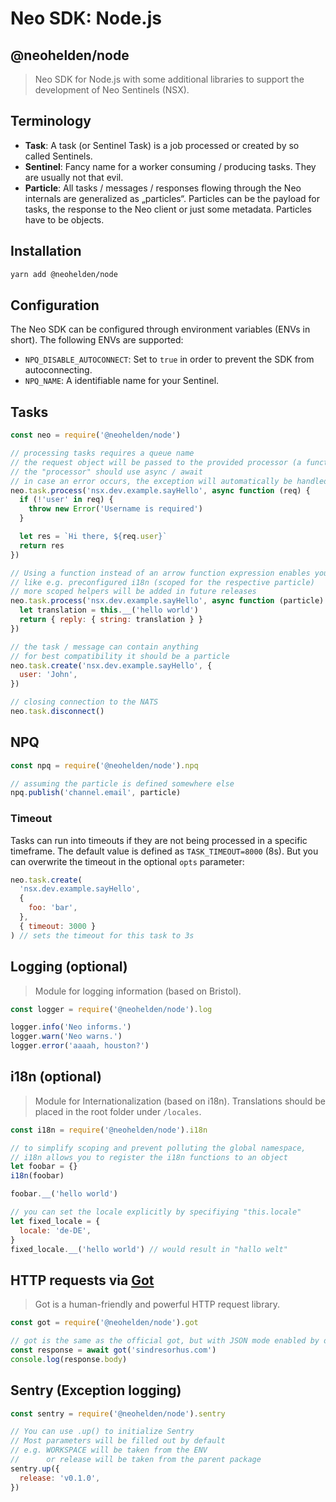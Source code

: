 # Neo SDK: Node.js

## @neohelden/node

> Neo SDK for Node.js with some additional libraries to support the development of Neo Sentinels (NSX).

## Terminology

- **Task**: A task (or Sentinel Task) is a job processed or created by so called Sentinels.
- **Sentinel**: Fancy name for a worker consuming / producing tasks. They are usually not that evil.
- **Particle**: All tasks / messages / responses flowing through the Neo internals are generalized as „particles“. Particles can be the payload for tasks, the response to the Neo client or just some metadata. Particles have to be objects.

## Installation

```bash
yarn add @neohelden/node
```

## Configuration

The Neo SDK can be configured through environment variables (ENVs in short). The following ENVs are supported:

- `NPQ_DISABLE_AUTOCONNECT`: Set to `true` in order to prevent the SDK from autoconnecting.
- `NPQ_NAME`: A identifiable name for your Sentinel.

## Tasks

```js
const neo = require('@neohelden/node')

// processing tasks requires a queue name
// the request object will be passed to the provided processor (a function)
// the "processor" should use async / await
// in case an error occurs, the exception will automatically be handled
neo.task.process('nsx.dev.example.sayHello', async function (req) {
  if (!'user' in req) {
    throw new Error('Username is required')
  }

  let res = `Hi there, ${req.user}`
  return res
})

// Using a function instead of an arrow function expression enables you to use "scoped helpers"
// like e.g. preconfigured i18n (scoped for the respective particle)
// more scoped helpers will be added in future releases
neo.task.process('nsx.dev.example.sayHello', async function (particle) {
  let translation = this.__('hello world')
  return { reply: { string: translation } }
})

// the task / message can contain anything
// for best compatibility it should be a particle
neo.task.create('nsx.dev.example.sayHello', {
  user: 'John',
})

// closing connection to the NATS
neo.task.disconnect()
```

## NPQ

```js
const npq = require('@neohelden/node').npq

// assuming the particle is defined somewhere else
npq.publish('channel.email', particle)
```

### Timeout

Tasks can run into timeouts if they are not being processed in a specific timeframe. The default value is defined as `TASK_TIMEOUT=8000` (8s). But you can overwrite the timeout in the optional `opts` parameter:

```js
neo.task.create(
  'nsx.dev.example.sayHello',
  {
    foo: 'bar',
  },
  { timeout: 3000 }
) // sets the timeout for this task to 3s
```

## Logging (optional)

> Module for logging information (based on Bristol).

```js
const logger = require('@neohelden/node').log

logger.info('Neo informs.')
logger.warn('Neo warns.')
logger.error('aaaah, houston?')
```

## i18n (optional)

> Module for Internationalization (based on i18n). Translations should be placed in the root folder under `/locales`.

```js
const i18n = require('@neohelden/node').i18n

// to simplify scoping and prevent polluting the global namespace,
// i18n allows you to register the i18n functions to an object
let foobar = {}
i18n(foobar)

foobar.__('hello world')

// you can set the locale explicitly by specifiying "this.locale"
let fixed_locale = {
  locale: 'de-DE',
}
fixed_locale.__('hello world') // would result in "hallo welt"
```

## HTTP requests via [Got](https://www.npmjs.com/package/got)

> Got is a human-friendly and powerful HTTP request library.

```js
const got = require('@neohelden/node').got

// got is the same as the official got, but with JSON mode enabled by default
const response = await got('sindresorhus.com')
console.log(response.body)
```

## Sentry (Exception logging)

```js
const sentry = require('@neohelden/node').sentry

// You can use .up() to initialize Sentry
// Most parameters will be filled out by default
// e.g. WORKSPACE will be taken from the ENV
//      or release will be taken from the parent package
sentry.up({
  release: 'v0.1.0',
})
```
